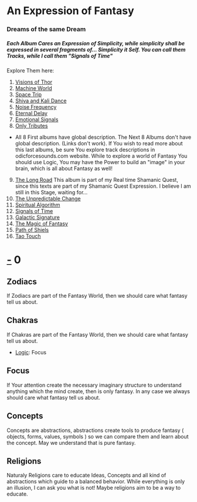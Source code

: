 # An Expression of Fantasy

### Dreams of the same Dream

##### Each Album Cares an Expression of Simplicity, while simplicity shall be expressed in several fragments of... Simplicity it Self. You can call them Tracks, while I call them "Signals of Time"

Explore Them here:

1. [Visions of Thor](./Music/Albums/Visions_of_Thor.md)
2. [Machine World](./Music/Albums/Machine_World.md)
3. [Space Trip](./Music/Albums/Space_Trip.md)
4. [Shiva and Kali Dance](./Music/Albums/Shiva_and_Kali_Dance.md)
5. [Noise Frequency](./Music/Albums/Noise_Frequency.md)
6. [Eternal Delay](./Music/Albums/Eternal_Delay.md)
7. [Emotional Signals](./Music/Albums/Emotional_Signals.md)
8. [Only Tributes](./Music/Albums/Only_Tributes.md)

- All 8 First albums have global description. The Next 8 Albums don't have global description. (Links don't work). If You wish to read more about this last albums, be sure You explore track descriptions in odicforcesounds.com website. While to explore a world of Fantasy You should use Logic, You may have the Power to build an "image" in your brain, which is all about Fantasy as well!

9. [The Long Road]() This album is part of my Real time Shamanic Quest, since this texts are part of my Shamanic Quest Expression. I believe I am still in this Stage, waiting for...
10. [The Unpredictable Change]()
11. [Spiritual Algorithm]()
12. [Signals of Time]()
13. [Galactic Signature]()
14. [The Magic of Fantasy]()
15. [Path of Shiels]()
16. [Tao Touch]()

# [-]() 0

## Zodiacs

If Zodiacs are part of the Fantasy World, then we should care what fantasy tell us about.

## Chakras

If Chakras are part of the Fantasy World, then we should care what fantasy tell us about.

- [Logic](../../../Yin/1/Logic.md): Focus

## Focus

If Your attention create the necessary imaginary structure to understand anything which the mind create, then is only fantasy. In any case we always should care what fantasy tell us about.

## Concepts

Concepts are abstractions, abstractions create tools to produce fantasy ( objects, forms, values, symbols ) so we can compare them and learn about the concept. May we understand that is pure fantasy.

## Religions

Naturaly Religions care to educate Ideas, Concepts and all kind of abstractions which guide to a balanced behavior. While everything is only an illusion, I can ask you what is not! Maybe religions aim to be a way to educate.